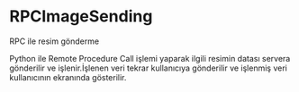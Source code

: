 # RPCImageSending
RPC ile resim gönderme

Python ile Remote Procedure Call işlemi yaparak ilgili resimin datası servera gönderilir ve işlenir.İşlenen veri tekrar kullanıcıya gönderilir ve işlenmiş veri kullanıcının ekranında gösterilir.
